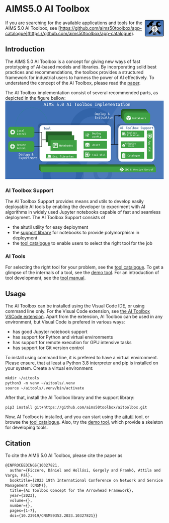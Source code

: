 # AIMS5.0 AI Toolbox

<img align="right" width="60" height="auto" src="iconc.png">
  
If you are searching for the available applications and tools for the AIMS 5.0 AI Toolbox, see [https://github.com/aims50toolbox/app-catalogue](https://github.com/aims50toolbox/app-catalogue).

## Introduction
The AIMS 5.0 AI Toolbox is a concept for giving new ways of fast prototyping of AI-based models and libraries. By incorporating solid best practices and recommendations, the toolbox provides a structured framework for industrial users to harness the power of AI effectively. To understand the concept of the AI Toolbox, please read the [paper](doc/NOMS2024.pdf).

The AI Toolbox implementation consist of several recommended parts, as depicted in the figure bellow:
![rfwf](./doc/images/aitoolbox-implementation.png)

### AI Toolbox Support
The AI Toolbox Support provides means and utils to develop easily deployable AI tools by enabling the developer to experiment with AI algorithms in widely used Jupyter notebooks capable of fast and seamless deployment. The AI Toolbox Support consists of

 * the aitutil utility for easy deployment
 * the [support library](https://github.com/aims50toolbox/aitoolbox_support_library) for notebooks to provide polymorphism in deployment
 * the [tool catalogue](https://github.com/aims50toolbox/app-catalogue) to enable users to select the right tool for the job


### AI Tools
For selecting the right tool for your problem, see the [tool catalogue](https://github.com/aims50toolbox/app-catalogue). To get a glimpse of the internals of a tool, see the [demo tool](https://github.com/aims50toolbox/demo-tool). For an introduction of tool development, see the [tool manual](doc/tools.md).

## Usage
The AI Toolbox can be installed using the Visual Code IDE, or using command line only. For the Visual Code extension, see [the AI Toolbox VSCode extension](). Apart from the extension, AI Toolbox can be used in any environment, but Visual Code is prefered in various ways:

 * has good Jupyter notebook support
 * has support for Python and virtual environments
 * has support for remote execution for GPU intensive tasks
 * has support for Git version control

To install using command line, it is prefered to have a virtual environment. Please ensure, that at least a Python 3.8 interpreter and pip is installed on your system. Create a virtual environment:
```
mkdir ~/aitools
python3 -m venv ~/aitools/.venv
source ~/aitools/.venv/bin/activate
```

After that, install the AI Toolbox library and the support library:
```
pip3 install git+https://github.com/aims50toolbox/aitoolbox.git
```

Now, AI Toolbox is installed, and you can start using the [aitutil](doc/aitutil.md) tool, or browse the [tool catalogue](https://github.com/aims50toolbox/app-catalogue). Also, try the 
[demo tool](https://github.com/aims50toolbox/demo-tool), which provide a skeleton for developing tools.

## Citation
To cite the AIMS 5.0 AI Toolbox, please cite the paper as
```
@INPROCEEDINGS{10327821,
  author={Ficzere, Dániel and Hollósi, Gergely and Frankó, Attila and Varga, Pál},
  booktitle={2023 19th International Conference on Network and Service Management (CNSM)}, 
  title={AI Toolbox Concept for the Arrowhead Framework}, 
  year={2023},
  volume={},
  number={},
  pages={1-7},
  doi={10.23919/CNSM59352.2023.10327821}}

```
